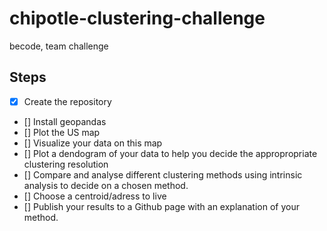 # chipotle-clustering-challenge
becode, team challenge



## Steps
- [X]  Create the repository
- []  Install geopandas
- []  Plot the US map
- []  Visualize your data on this map
- []  Plot a dendogram of your data to help you decide the appropropriate clustering resolution
- []  Compare and analyse different clustering methods using intrinsic analysis to decide on a chosen method.
- []  Choose a centroid/adress to live
- []  Publish your results to a Github page with an explanation of your method.
